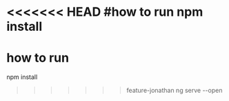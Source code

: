 <<<<<<< HEAD
#how to run
npm install 
=======
# how to run

npm install 

>>>>>>> feature-jonathan
ng serve --open
